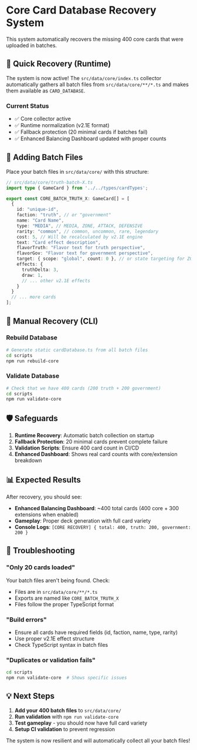 # Core Card Database Recovery System

This system automatically recovers the missing 400 core cards that were uploaded in batches.

## 🚀 Quick Recovery (Runtime)

The system is now active! The `src/data/core/index.ts` collector automatically gathers all batch files from `src/data/core/**/*.ts` and makes them available as `CARD_DATABASE`.

### Current Status
- ✅ Core collector active
- ✅ Runtime normalization (v2.1E format)
- ✅ Fallback protection (20 minimal cards if batches fail)
- ✅ Enhanced Balancing Dashboard updated with proper counts

## 📂 Adding Batch Files

Place your batch files in `src/data/core/` with this structure:

```typescript
// src/data/core/truth-batch-X.ts
import type { GameCard } from '../../types/cardTypes';

export const CORE_BATCH_TRUTH_X: GameCard[] = [
  {
    id: "unique-id",
    faction: "truth", // or "government"
    name: "Card Name",
    type: "MEDIA", // MEDIA, ZONE, ATTACK, DEFENSIVE
    rarity: "common", // common, uncommon, rare, legendary
    cost: 5, // Will be recalculated by v2.1E engine
    text: "Card effect description",
    flavorTruth: "Flavor text for truth perspective",
    flavorGov: "Flavor text for government perspective", 
    target: { scope: "global", count: 0 }, // or state targeting for ZONE
    effects: {
      truthDelta: 3,
      draw: 1,
      // ... other v2.1E effects
    }
  }
  // ... more cards
];
```

## 🔧 Manual Recovery (CLI)

### Rebuild Database
```bash
# Generate static cardDatabase.ts from all batch files
cd scripts
npm run rebuild-core
```

### Validate Database
```bash
# Check that we have 400 cards (200 truth + 200 government)
cd scripts  
npm run validate-core
```

## 🛡️ Safeguards

1. **Runtime Recovery**: Automatic batch collection on startup
2. **Fallback Protection**: 20 minimal cards prevent complete failure
3. **Validation Scripts**: Ensure 400 card count in CI/CD
4. **Enhanced Dashboard**: Shows real card counts with core/extension breakdown

## 📊 Expected Results

After recovery, you should see:
- **Enhanced Balancing Dashboard**: ~400 total cards (400 core + 300 extensions when enabled)
- **Gameplay**: Proper deck generation with full card variety  
- **Console Logs**: `[CORE RECOVERY] { total: 400, truth: 200, government: 200 }`

## 🚨 Troubleshooting

### "Only 20 cards loaded"
Your batch files aren't being found. Check:
- Files are in `src/data/core/**/*.ts` 
- Exports are named like `CORE_BATCH_TRUTH_X`
- Files follow the proper TypeScript format

### "Build errors"
- Ensure all cards have required fields (id, faction, name, type, rarity)
- Use proper v2.1E effect structure
- Check TypeScript syntax in batch files

### "Duplicates or validation fails"
```bash
cd scripts
npm run validate-core  # Shows specific issues
```

## 💡 Next Steps

1. **Add your 400 batch files** to `src/data/core/`
2. **Run validation** with `npm run validate-core` 
3. **Test gameplay** - you should now have full card variety
4. **Setup CI validation** to prevent regression

The system is now resilient and will automatically collect all your batch files!
